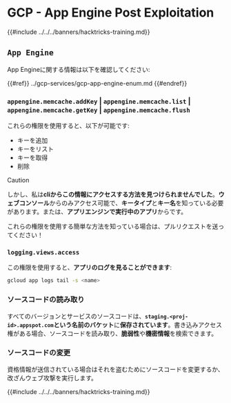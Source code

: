 # GCP - App Engine Post Exploitation

{{#include ../../../banners/hacktricks-training.md}}

## `App Engine`

App Engineに関する情報は以下を確認してください:

{{#ref}}
../gcp-services/gcp-app-engine-enum.md
{{#endref}}

### `appengine.memcache.addKey` | `appengine.memcache.list` | `appengine.memcache.getKey` | `appengine.memcache.flush`

これらの権限を使用すると、以下が可能です:

- キーを追加
- キーをリスト
- キーを取得
- 削除

> [!CAUTION]
> しかし、私は**cliからこの情報にアクセスする方法を見つけられませんでした**。**ウェブコンソール**からのみアクセス可能で、**キータイプ**と**キー名**を知っている必要があります。または、**アプリエンジンで実行中のアプリ**からです。
>
> これらの権限を使用する簡単な方法を知っている場合は、プルリクエストを送ってください！

### `logging.views.access`

この権限を使用すると、**アプリのログを見ることができます**:
```bash
gcloud app logs tail -s <name>
```
### ソースコードの読み取り

すべてのバージョンとサービスのソースコードは、**`staging.<proj-id>.appspot.com`**という名前の**バケット**に**保存されています**。書き込みアクセス権がある場合、ソースコードを読み取り、**脆弱性**や**機密情報**を検索できます。

### ソースコードの変更

資格情報が送信されている場合はそれを盗むためにソースコードを変更するか、改ざんウェブ攻撃を実行します。

{{#include ../../../banners/hacktricks-training.md}}
